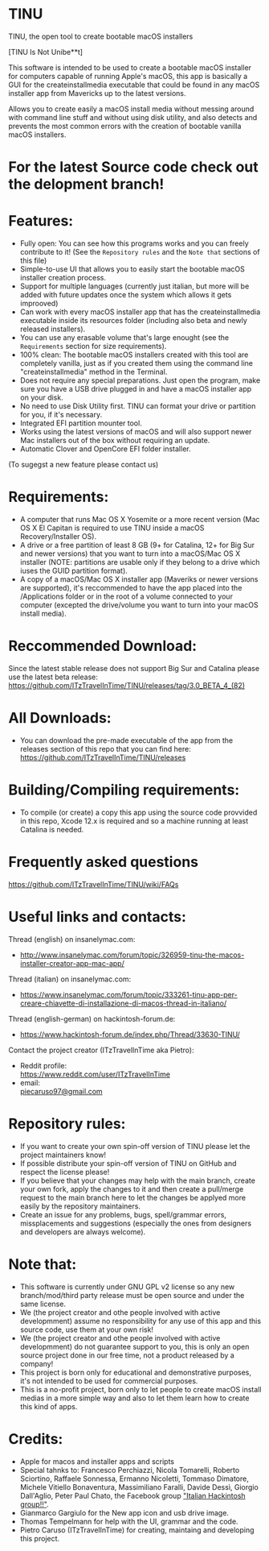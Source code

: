 # TINU
TINU, the open tool to create bootable macOS installers 

[TINU Is Not Unibe**t]

This software is intended to be used to create a bootable macOS installer for computers capable of running Apple's macOS, this app is basically a GUI for the createinstallmedia executable that could be found in any macOS installer app from Mavericks up to the latest versions.

Allows you to create easily a macOS install media without messing around with command line stuff and without using disk utility, and also detects and prevents the most common errors with the creation of bootable vanilla macOS installers. 

# For the latest Source code check out the delopment branch!

# Features:
- Fully open: You can see how this programs works and you can freely contribute to it! (See the `Repository rules` and the `Note that` sections of this file)
- Simple-to-use UI that allows you to easily start the bootable macOS installer creation process.
- Support for multiple languages (currently just italian, but more will be added with future updates once the system which allows it gets improoved)
- Can work with every macOS installer app that has the createinstallmedia executable inside its resources folder (including also beta and newly released installers).
- You can use any erasable volume that's large enought (see the `Requirements` section for size requirements).
- 100% clean: The bootable macOS installers created with this tool are completely vanilla, just as if you created them using the command line "createinstallmedia" method in the Terminal.
- Does not require any special preparations. Just open the program, make sure you have a USB drive plugged in and have a macOS installer app on your disk.
- No need to use Disk Utility first. TINU can format your drive or partition for you, if it's necessary.
- Integrated EFI partition mounter tool.
- Works using the latest versions of macOS and will also support newer Mac installers out of the box without requiring an update.
- Automatic Clover and OpenCore EFI folder installer.

 (To sugegst a new feature please contact us)

# Requirements:
- A computer that runs Mac OS X Yosemite or a more recent version (Mac OS X El Capitan is required to use TINU inside a macOS Recovery/Installer OS).
- A drive or a free partition of least 8 GB (9+ for Catalina, 12+ for Big Sur and newer versions) that you want to turn into a macOS/Mac OS X installer (NOTE: partitions are usable only if they belong to a drive which iuses the GUID partition format).
- A copy of a macOS/Mac OS X installer app (Maveriks or newer versions are supported), it's reccommended to have the app placed into the /Applications folder or in the root of a volume connected to your computer (excepted the drive/volume you want to turn into your macOS install media).

# Reccommended Download:
Since the latest stable release does not support Big Sur and Catalina please use the latest beta release: https://github.com/ITzTravelInTime/TINU/releases/tag/3.0_BETA_4_(82)

# All Downloads:
- You can download the pre-made executable of the app from the releases section of this repo that you can find here: https://github.com/ITzTravelInTime/TINU/releases

# Building/Compiling requirements: 
- To compile (or create) a copy this app using the source code provvided in this repo, Xcode 12.x is required and so a machine running at least Catalina is needed.

# Frequently asked questions
https://github.com/ITzTravelInTime/TINU/wiki/FAQs

# Useful links and contacts:
Thread (english) on insanelymac.com:
- http://www.insanelymac.com/forum/topic/326959-tinu-the-macos-installer-creator-app-mac-app/

Thread (italian) on insanelymac.com:
- https://www.insanelymac.com/forum/topic/333261-tinu-app-per-creare-chiavette-di-installazione-di-macos-thread-in-italiano/

Thread (english-german) on hackintosh-forum.de:
- https://www.hackintosh-forum.de/index.php/Thread/33630-TINU/ 

Contact the project creator (ITzTravelInTime aka Pietro):
- Reddit profile:          
    https://www.reddit.com/user/ITzTravelInTime
- email:                  
    piecaruso97@gmail.com

# Repository rules:
- If you want to create your own spin-off version of TINU please let the project maintainers know!
- If possible distribute your spin-off version of TINU on GitHub and respect the license please!
- If you believe that your changes may help with the main branch, create your own fork, apply the changes to it and then create a pull/merge request to the main branch here to let the changes be applyed more easily by the repository maintainers.
- Create an issue for any problems, bugs, spell/grammar errors, missplacements and suggestions (especially the ones from designers and developers are always welcome).

# Note that:
- This software is currently under GNU GPL v2 license so any new branch/mod/third party release must be open source and under the same license.
- We (the project creator and othe people involved with active developmment) assume no responsibility for any use of this app and this source code, use them at your own risk!
- We (the project creator and othe people involved with active developmment) do not guarantee support to you, this is only an open source project done in our free time, not a product released by a company!
- This project is born only for educational and demonstrative purposes, it's not intended to be used for commercial purposes.
- This is a no-profit project, born only to let people to create macOS install medias in a more simple way and also to let them learn how to create this kind of apps.

# Credits:
- Apple for macos and installer apps and scripts
- Special tahnks to:
Francesco Perchiazzi, Nicola Tomarelli, Roberto Sciortino, Raffaele Sonnessa, Ermanno Nicoletti, Tommaso Dimatore, Michele Vitiello Bonaventura, Massimiliano Faralli, Davide Dessì, Giorgio Dall'Aglio, Peter Paul Chato, the Facebook group ["Italian Hackintosh group!!"](https://www.facebook.com/groups/Italia.hackintosh/?fref=ts).
- Gianmarco Gargiulo for the New app icon and usb drive image.
- Thomas Tempelmann for help with the UI, grammar and the code.
- Pietro Caruso (ITzTravelInTime) for creating, maintaing and developing this project.

